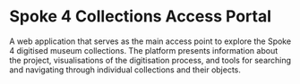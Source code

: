 # Spoke 4 Collections Access Portal

A web application that serves as the main access point to explore the Spoke 4 digitised museum collections. The platform presents information about the project, visualisations of the digitisation process, and tools for searching and navigating through individual collections and their objects.
